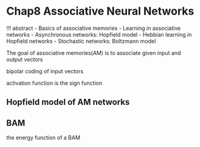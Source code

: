 # Chap8 Associative Neural Networks

!!! abstract
    - Basics of associative memories
    - Learning in associative networks
    - Asynchronous networks: Hopfield model
    - Hebbian learning in Hopfield networks
    - Stochastic networks: Boltzmann model 

The goal of associative memories(AM) is to associate given input and output vectors

bipolar coding of input vectors

activation function is the sign function

## Hopfield model of AM networks

## BAM

the energy function of a BAM
